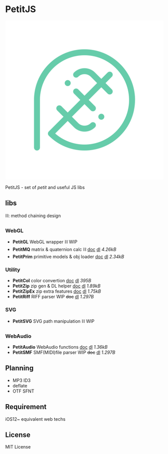 # PetitJS
![icon](img/icon.svg)

PetitJS - set of *petit* and useful JS libs

## libs
⛓: method chaining design
### WebGL
- **PetitGL** WebGL wrapper ⛓ WIP
- **PetitMQ** matrix & quaternion calc ⛓ [doc](docs/mq.md) [dl](mq.mjs) *4.26kB*
- **PetitPrim** primitive models & obj loader [doc](docs/prim.md) [dl](prim.mjs) *2.34kB*

### Utility
- **PetitCol** color convertion [doc](docs/col.md) [dl](col.mjs) *395B*
- **PetitZip** zip gen & DL helper [doc](docs/zip.md) [dl](zip.mjs) *1.89kB*
- **PetitZipEx** zip extra features [doc](docs/zipex.md) [dl](zipex.mjs) *1.75kB*
- **PetitRiff** RIFF parser WIP ~~doc~~ [dl](riff.mjs) *1.297B*

### SVG
- **PetitSVG** SVG path manipulation ⛓ WIP

### WebAudio
- **PetitAudio** WebAudio functions [doc](docs/audio.md) [dl](audio.mjs) *1.36kB*
- **PetitSMF** SMF(MIDI)file parser WIP ~~doc~~ [dl](riff.mjs) *1.297B*

## Planning
- MP3 ID3
- deflate
- OTF SFNT

## Requirement
iOS12~ equivalent web techs

## License
MIT License